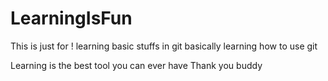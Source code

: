 # LearningIsFun

This is just for ! learning basic stuffs in git 
basically learning how to use git

Learning is the best tool you can ever have
Thank you buddy
